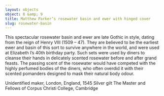 ```yaml
---
layout: objects
object: 8 &amp; 9
title: Matthew Parker’s rosewater basin and ewer with hinged cover
slug: rosewater-basin
---
```

This spectacular rosewater basin and ewer are late Gothic in style, dating from the reign of Henry VIII (1509 – 47). They are believed to be the earliest ewer and basin of this sort to survive anywhere in the world, and were used at Elizabeth I’s 40th birthday party.  Such sets were used by diners to cleanse their  hands in delicately scented rosewater before and after grand feasts. The passing scent of the rosewater would have competed with the highly perfumed bodies of the diners, who often overdid it with their scented pomanders designed to mask their natural body odour.  

Unidentified maker, London, England, 1545 Silver gilt  The Master and Fellows of Corpus Christi College, Cambridge
